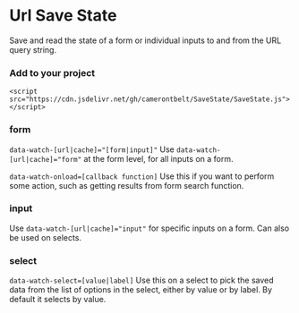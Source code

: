 # Url Save State
Save and read the state of a form or individual inputs to and from the URL query string.

### Add to your project
`<script src="https://cdn.jsdelivr.net/gh/camerontbelt/SaveState/SaveState.js"></script>`
### form
`data-watch-[url|cache]="[form|input]"`
Use `data-watch-[url|cache]="form"` at the form level, for all inputs on a form. 

`data-watch-onload=[callback function]`
Use this if you want to perform some action, such as getting results from form search  function.

### input
Use `data-watch-[url|cache]="input"` for specific inputs on a form. Can also be used on selects.

### select
`data-watch-select=[value|label]`
Use this on a select to pick the saved data from the list of options in the select, either by value or by label. By default it selects by value.
